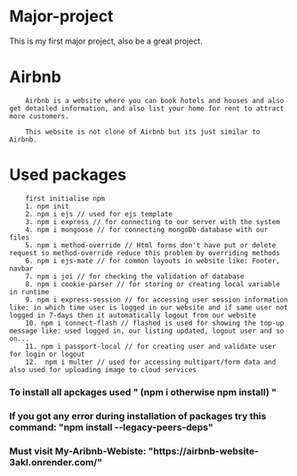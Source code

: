 # Major-project
This is my first major project, also be a great project.

# Airbnb
```
    Airbnb is a website where you can book hotels and houses and also get detailed information, and also list your home for rent to attract more customers.

    This website is not clone of Airbnb but its just similar to Airbnb.
```

# Used packages
```
    first initialise npm
    1. npm init
    2. npm i ejs // used for ejs template
    3. npm i express // for connecting to our server with the system
    4. npm i mongoose // for connecting mongoDb-database with our files
    5. npm i method-override // Html forms don't have put or delete request so method-override reduce this problem by overriding methods 
    6. npm i ejs-mate // for common layouts in website like: Footer, navbar 
    7. npm i joi // for checking the validation of database
    8. npm i cookie-parser // for storing or creating local variable in runtime
    9. npm i express-session // for accessing user session information like: in which time user is logged in our website and if same user not logged in 7-days then it automatically logout from our website
    10. npm i connect-flash // flashed is used for showing the top-up message like: used logged in, our listing updated, logout user and so on...
    11. npm i passport-local // for creating user and validate user for login or logout
    12.  npm i multer // used for accessing multipart/form data and also used for uploading image to cloud services

```

<h3>To install all apckages used " (npm i otherwise npm install) "</h3>
<h3>If you got any error during installation of packages try this command: "npm install --legacy-peers-deps"</h3>

<h3>Must visit My-Aribnb-Webiste: "https://airbnb-website-3akl.onrender.com/"</h3>